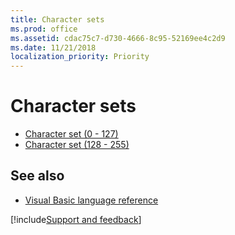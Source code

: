 ```yaml
---
title: Character sets
ms.prod: office
ms.assetid: cdac75c7-d730-4666-8c95-52169ee4c2d9
ms.date: 11/21/2018
localization_priority: Priority
---
```



# Character sets

- [Character set (0 - 127)](User-Interface-Help/character-set-0127.md)   
- [Character set (128 - 255)](User-Interface-Help/character-set-128255.md)
    

## See also

- [Visual Basic language reference](User-Interface-Help/visual-basic-language-reference.md)

[!include[Support and feedback](~/includes/feedback-boilerplate.md)]